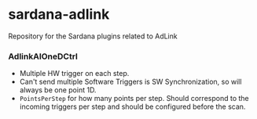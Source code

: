 # sardana-adlink
Repository for the Sardana plugins related to AdLink

### AdlinkAIOneDCtrl
- Multiple HW trigger on each step.
- Can't send multiple Software Triggers is SW Synchronization, so will always be one point 1D.
- `PointsPerStep` for how many points per step. Should correspond to the incoming triggers per step and should be configured before the scan.
